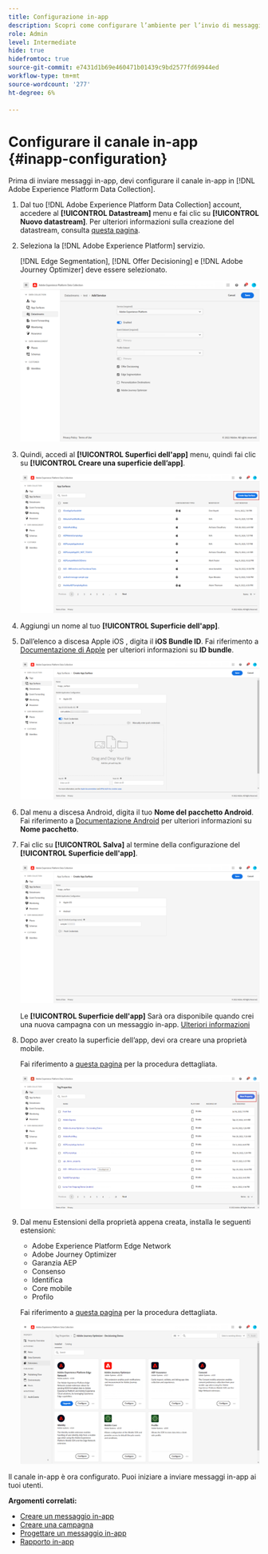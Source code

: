 ```yaml
---
title: Configurazione in-app
description: Scopri come configurare l’ambiente per l’invio di messaggi in-app con Journey Optimizer
role: Admin
level: Intermediate
hide: true
hidefromtoc: true
source-git-commit: e7431d1b69e460471b01439c9bd2577fd69944ed
workflow-type: tm+mt
source-wordcount: '277'
ht-degree: 6%

---
```


# Configurare il canale in-app {#inapp-configuration}

Prima di inviare messaggi in-app, devi configurare il canale in-app in [!DNL Adobe Experience Platform Data Collection].

1. Dal tuo [!DNL Adobe Experience Platform Data Collection] account, accedere al **[!UICONTROL Datastream]** menu e fai clic su **[!UICONTROL Nuovo datastream]**. Per ulteriori informazioni sulla creazione del datastream, consulta [questa pagina](https://aep-sdks.gitbook.io/docs/getting-started/configure-datastreams).

1. Seleziona la [!DNL Adobe Experience Platform] servizio.

   [!DNL Edge Segmentation], [!DNL Offer Decisioning] e [!DNL Adobe Journey Optimizer] deve essere selezionato.

   ![](assets/inapp_config_6.png)

1. Quindi, accedi al **[!UICONTROL Superfici dell&#39;app]** menu, quindi fai clic su **[!UICONTROL Creare una superficie dell’app]**.

   ![](assets/inapp_config_1.png)

1. Aggiungi un nome al tuo **[!UICONTROL Superficie dell&#39;app]**.

1. Dall’elenco a discesa Apple iOS , digita il **iOS Bundle ID**. Fai riferimento a [Documentazione di Apple](https://developer.apple.com/documentation/appstoreconnectapi/bundle_ids) per ulteriori informazioni su **ID bundle**.

   ![](assets/inapp_config_2.png)

1. Dal menu a discesa Android, digita il tuo **Nome del pacchetto Android**. Fai riferimento a [Documentazione Android](https://support.google.com/admob/answer/9972781?hl=en#:~:text=The%20package%20name%20of%20an,supported%20third%2Dparty%20Android%20stores) per ulteriori informazioni su **Nome pacchetto**.

1. Fai clic su **[!UICONTROL Salva]** al termine della configurazione del **[!UICONTROL Superficie dell&#39;app]**.

   ![](assets/inapp_config_3.png)

   Le **[!UICONTROL Superficie dell&#39;app]** Sarà ora disponibile quando crei una nuova campagna con un messaggio in-app. [Ulteriori informazioni](create-in-app.md)

1. Dopo aver creato la superficie dell’app, devi ora creare una proprietà mobile.

   Fai riferimento a [questa pagina](https://experienceleague.adobe.com/docs/experience-platform/tags/admin/companies-and-properties.html#for-mobile) per la procedura dettagliata.

   ![](assets/inapp_config_4.png)

1. Dal menu Estensioni della proprietà appena creata, installa le seguenti estensioni:

   * Adobe Experience Platform Edge Network
   * Adobe Journey Optimizer
   * Garanzia AEP
   * Consenso
   * Identifica
   * Core mobile
   * Profilo

   Fai riferimento a [questa pagina](https://experienceleague.adobe.com/docs/experience-platform/tags/ui/extensions/overview.html?lang=en#add-a-new-extension) per la procedura dettagliata.

   ![](assets/inapp_config_5.png)

Il canale in-app è ora configurato. Puoi iniziare a inviare messaggi in-app ai tuoi utenti.

**Argomenti correlati:**

* [Creare un messaggio in-app](create-in-app.md)
* [Creare una campagna](../campaigns/create-campaign.md)
* [Progettare un messaggio in-app](design-in-app.md)
* [Rapporto in-app](inapp-report.md)
